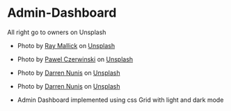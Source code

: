 # Admin-Dashboard

All right go to owners on Unsplash

- Photo by <a href="https://unsplash.com/@rmallick6806?utm_content=creditCopyText&utm_medium=referral&utm_source=unsplash">Ray Mallick</a> on <a href="https://unsplash.com/photos/multicolored-wooden-surface-5J1bHRX1fNw?utm_content=creditCopyText&utm_medium=referral&utm_source=unsplash">Unsplash</a>

- Photo by <a href="https://unsplash.com/@pawel_czerwinski?utm_content=creditCopyText&utm_medium=referral&utm_source=unsplash">Pawel Czerwinski</a> on <a href="https://unsplash.com/photos/pink-and-green-abstract-art-ruJm3dBXCqw?utm_content=creditCopyText&utm_medium=referral&utm_source=unsplash">Unsplash</a>
- Photo by <a href="https://unsplash.com/@dnunis?utm_content=creditCopyText&utm_medium=referral&utm_source=unsplash">Darren Nunis</a> on <a href="https://unsplash.com/photos/pink-and-white-flowers-on-white-surface-cxE7SXKnzv0?utm_content=creditCopyText&utm_medium=referral&utm_source=unsplash">Unsplash</a>
- Photo by <a href="https://unsplash.com/@dnunis?utm_content=creditCopyText&utm_medium=referral&utm_source=unsplash">Darren Nunis</a> on <a href="https://unsplash.com/photos/pink-and-white-flowers-on-white-surface-cxE7SXKnzv0?utm_content=creditCopyText&utm_medium=referral&utm_source=unsplash">Unsplash</a>

- Admin Dashboard implemented using css Grid with light and dark mode
